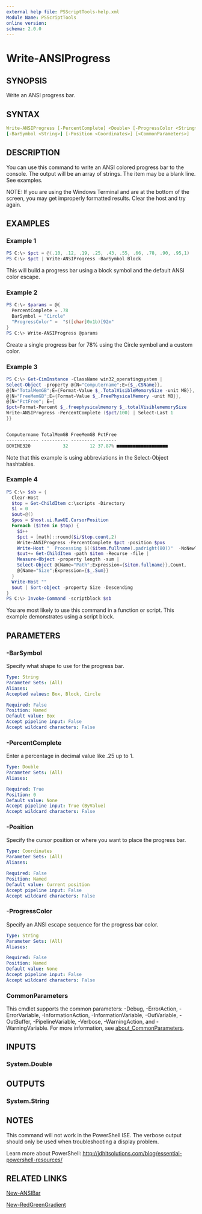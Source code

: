 ```yaml
---
external help file: PSScriptTools-help.xml
Module Name: PSScriptTools
online version:
schema: 2.0.0
---
```


# Write-ANSIProgress

## SYNOPSIS

Write an ANSI progress bar.

## SYNTAX

```yaml
Write-ANSIProgress [-PercentComplete] <Double> [-ProgressColor <String>]
[-BarSymbol <String>] [-Position <Coordinates>] [<CommonParameters>]
```

## DESCRIPTION

You can use this command to write an ANSI colored progress bar to the console. The output will be an array of strings. The item may be a blank line. See examples.

NOTE: If you are using the Windows Terminal and are at the bottom of the screen, you may get improperly formatted results. Clear the host and try again.

## EXAMPLES

### Example 1

```powershell
PS C:\> $pct = @(.10, .12, .19, .25, .43, .55, .66, .78, .90, .95,1)
PS C:\> $pct | Write-ANSIProgress -BarSymbol Block
```

This will build a progress bar using a block symbol and the default ANSI color escape.

### Example 2

```powershell
PS C:\> $params = @{
  PercentComplete = .78
  BarSymbol = "Circle"
  "ProgressColor" =  "$([char]0x1b)[92m"
}
PS C:\> Write-ANSIProgress @params
```

Create a single progress bar for 78% using the Circle symbol and a custom color.

### Example 3

```powershell
PS C:\> Get-CimInstance -ClassName win32_operatingsystem |
Select-Object -property @{N="Computername";E={$_.CSName}},
@{N="TotalMemGB";E={Format-Value $_.TotalVisibleMemorySize -unit MB}},
@{N="FreeMemGB";E={Format-Value $_.FreePhysicalMemory -unit MB}},
@{N="PctFree"; E={
$pct=Format-Percent $_.freephysicalmemory $_.totalVisiblememorySize
Write-ANSIProgress -PercentComplete ($pct/100) | Select-Last 1
}}


Computername TotalMemGB FreeMemGB PctFree
------------ ---------- --------- -------
BOVINE320            32        12 37.87% ■■■■■■■■■■■■■■■■■■■
```

Note that this example is using abbreviations in the Select-Object hashtables.

### Example 4

```powershell
PS C:\> $sb = {
  Clear-Host
  $top = Get-ChildItem c:\scripts -Directory
  $i = 0
  $out=@()
  $pos = $host.ui.RawUI.CursorPosition
  Foreach ($item in $top) {
    $i++
    $pct = [math]::round($i/$top.count,2)
    Write-ANSIProgress -PercentComplete $pct -position $pos
    Write-Host "  Processing $(($item.fullname).padright(80))"  -NoNewline
    $out+= Get-ChildItem -path $item -Recurse -file |
    Measure-Object -property length -sum |
    Select-Object @{Name="Path";Expression={$item.fullname}},Count,
    @{Name="Size";Expression={$_.Sum}}
  }
  Write-Host ""
  $out | Sort-object -property Size -Descending
}
PS C:\> Invoke-Command -scriptblock $sb
```

You are most likely to use this command in a function or script. This example demonstrates using a script block.

## PARAMETERS

### -BarSymbol

Specify what shape to use for the progress bar.

```yaml
Type: String
Parameter Sets: (All)
Aliases:
Accepted values: Box, Block, Circle

Required: False
Position: Named
Default value: Box
Accept pipeline input: False
Accept wildcard characters: False
```

### -PercentComplete

Enter a percentage in decimal value like .25 up to 1.

```yaml
Type: Double
Parameter Sets: (All)
Aliases:

Required: True
Position: 0
Default value: None
Accept pipeline input: True (ByValue)
Accept wildcard characters: False
```

### -Position

Specify the cursor position or where you want to place the progress bar.

```yaml
Type: Coordinates
Parameter Sets: (All)
Aliases:

Required: False
Position: Named
Default value: Current position
Accept pipeline input: False
Accept wildcard characters: False
```

### -ProgressColor

Specify an ANSI escape sequence for the progress bar color.

```yaml
Type: String
Parameter Sets: (All)
Aliases:

Required: False
Position: Named
Default value: None
Accept pipeline input: False
Accept wildcard characters: False
```

### CommonParameters

This cmdlet supports the common parameters: -Debug, -ErrorAction, -ErrorVariable, -InformationAction, -InformationVariable, -OutVariable, -OutBuffer, -PipelineVariable, -Verbose, -WarningAction, and -WarningVariable. For more information, see [about_CommonParameters](http://go.microsoft.com/fwlink/?LinkID=113216).

## INPUTS

### System.Double

## OUTPUTS

### System.String

## NOTES

This command will not work in the PowerShell ISE. The verbose output should only be used when troubleshooting a display problem.

Learn more about PowerShell: http://jdhitsolutions.com/blog/essential-powershell-resources/

## RELATED LINKS

[New-ANSIBar](New-ANSIBar.md)

[New-RedGreenGradient](New-RedGreenGradient.md)
